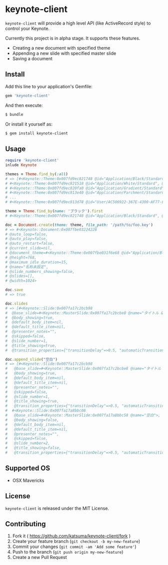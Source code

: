 # keynote-client

`keynote-client` will provide a high level API (like ActiveRecord style) to control your Keynote.

Currently this project is in alpha stage. It supports these features.

- Creating a new document with specified theme
- Appending a new slide with specified master slide
- Saving a document

## Install

Add this line to your application's Gemfile:

```sh
gem 'keynote-client'
```

And then execute:

```sh
$ bundle
```

Or install it yourself as:

```sh
$ gem install keynote-client
```


## Usage

```ruby
require 'keynote-client'
inlude Keynote

themes = Theme.find_by(:all)
# => [#<Keynote::Theme:0x007fd9ec821748 @id="Application/Black/Standard", @name="ブラック">,
# #<Keynote::Theme:0x007fd9ec821518 @id="Application/White/Standard", @name="ホワイト">,
# #<Keynote::Theme:0x007fd9ec820fa0 @id="Application/Gradient/Standard", @name="グラデーション">,
# #<Keynote::Theme:0x007fd9ec813e40 @id="Application/Parchment/Standard", @name="羊皮紙">,
# ...
# #<Keynote::Theme:0x007fd9ec813d78 @id="User/AC506922-367E-4300-AF77-8040B9CFA2B7", @name="cookpad">]

theme = Theme.find_by(name: 'ブラック').first
# #<Keynote::Theme:0x007fd9ec821748 @id="Application/Black/Standard", @name="ブラック">,

doc = Document.create(theme: theme, file_path: '/path/to/foo.key')
# => #<Keynote::Document:0x007fbe03224228
# @auto_loop=false,
# @auto_play=false,
# @auto_restart=false,
# @current_slide=nil,
# @document_theme=#<Keynote::Theme:0x007fbe031f6e68 @id="Application/Black/Standard", @name="ブラック">,
# @height=768,
# @maximum_idle_duration=15,
# @name="名称未設定",
# @slide_numbers_showing=false,
# @slides=[],
# @width=1024>

doc.save
# => true

doc.slides
# => [#<Keynote::Slide:0x007fa17c2bcb98
#  @base_slide=#<Keynote::MasterSlide:0x007fa17c2bcbe8 @name="タイトル & サブタイトル">,
#  @body_showing=true,
#  @default_body_item=nil,
#  @default_title_item=nil,
#  @presenter_notes="",
#  @skipped=false,
#  @slide_number=1,
#  @title_showing=true,
#  @transition_properties={"transitionDelay"=>0.5, "automaticTransition"=>false, "transitionEffect"=>"no transition effect", "transitionDuration"=>1}>]

doc.append_slide("空白")
# => [#<Keynote::Slide:0x007fa17c2bcb98
#   @base_slide=#<Keynote::MasterSlide:0x007fa17c2bcbe8 @name="タイトル & サブタイトル">,
#   @body_showing=true,
#   @default_body_item=nil,
#   @default_title_item=nil,
#   @presenter_notes="",
#   @skipped=false,
#   @slide_number=1,
#   @title_showing=true,
#   @transition_properties={"transitionDelay"=>0.5, "automaticTransition"=>false, "transitionEffect"=>"no transition effect", "transitionDuration"=>1}>,
#  #<Keynote::Slide:0x007fa17a8bbc08
#   @base_slide=#<Keynote::MasterSlide:0x007fa17a8bbc58 @name="空白">,
#   @body_showing=false,
#   @default_body_item=nil,
#   @default_title_item=nil,
#   @presenter_notes="",
#   @skipped=false,
#   @slide_number=2,
#   @title_showing=false,
#   @transition_properties={"transitionDelay"=>0.5, "automaticTransition"=>false, "transitionEffect"=>"no transition effect", "transitionDuration"=>1}>]
```


## Supported OS
- OSX Mavericks


## License
`keynote-client` is released under the MIT License.


## Contributing

1. Fork it ( https://github.com/katsuma/keynote-client/fork )
2. Create your feature branch (`git checkout -b my-new-feature`)
3. Commit your changes (`git commit -am 'Add some feature'`)
4. Push to the branch (`git push origin my-new-feature`)
5. Create a new Pull Request
